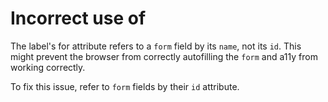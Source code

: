 # Incorrect use of <label for=FORM_ELEMENT>

The label's for attribute refers to a `form` field by its `name`, not its `id`. This might prevent the browser from correctly autofilling the `form` and a11y from working correctly.

To fix this issue, refer to `form` fields by their `id` attribute.
